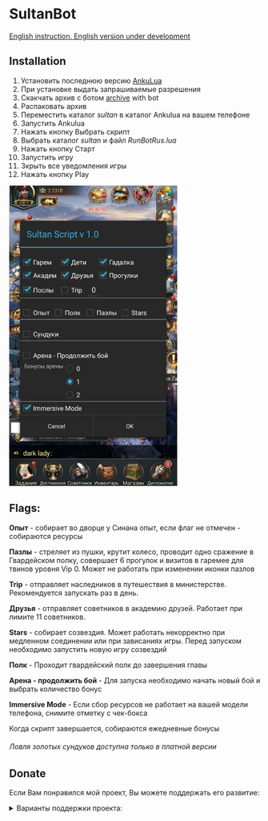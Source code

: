 # SultanBot

[English instruction. English version under development](README_ENG.md)

## Installation
1. Установить последнюю версию [AnkuLua](https://ankulua.boards.net/thread/1395/ankulua-trial-apk-download)
2. При установке выдать запрашиваемые разрешения
3. Скакчать архив с ботом [archive](https://github.com/DrBlast/SultanBot/archive/sultan.zip   ) with bot
4. Распаковать архив
5. Переместить каталог _sultan_ в каталог Ankulua на вашем телефоне
5. Запустить Ankulua
6. Нажать кнопку Выбрать скрипт
7. Выбрать каталог _sultan_ и файл _RunBotRus.lua_
8. Нажать кнопку Старт
9. Запустить игру
10. Зкрыть все уведомления игры
11. Нажать кнопку Play

<img src="https://github.com/DrBlast/SultanBot/raw/sultan/screenshots/StartDialog_RUS.jpg" height=600>

## Flags:
**Опыт** - собирает во дворце у Синана опыт, если флаг не отмечен - собираются ресурсы

**Пазлы** - стреляет из пушки, крутит колесо, проводит одно сражение в Гвардейском полку, совершает 6 прогулок и визитов в гаремее для твинов уровня Vip 0. Может не работать при изменении иконки пазлов

**Trip** - отправляет наследников в путешествия в министерстве. Рекомендуется запускать раз в день.

**Друзья** - отправляет советников в академию друзей. Работает при лимите 11 советников.

**Stars** - собирает созвездия. Может работать некорректно при медленном соединении или при зависаниях игры. Перед запуском необходимо запустить новую игру созвездий

**Полк** - Проходит гвардейский полк до завершения главы

**Арена - продолжить бой**  - Для запуска необходимо начать новый бой и выбрать количество бонус

**Immersive Mode** - Если сбор ресурсов не работает на вашей модели телефона, снимите отметку с чек-бокса


Когда скрипт завершается, собираются ежедневные бонусы 

###### Ловля золотых сундуков доступна только в платной версии


## Donate
Если Вам понравился мой проект, Вы можете поддержать его развитие:

<details>
   <summary>Варианты поддержки проекта:</summary>
        <details>
            <summary>PayPal</summary>
                <a href="https://www.paypal.com/paypalme/enichegovskiy">
                <img src="https://github.com/DrBlast/SultanBot/raw/sultan/donate/PayPalMe.png" width = 200 alt="https://www.paypal.com/paypalme/enichegovskiy">
                </a>        
        </details>
        <details>
                    <summary>Waves</summary>
                        <a href="https://raw.githubusercontent.com/DrBlast/SultanBot/sultan/donate/waves.txt">
                        <img src="https://github.com/DrBlast/SultanBot/raw/sultan/donate/Waves_QR.png" width = 200>
                        </a><br/><b>3PGrM7bxbNpxVYwanTDZbkggpztPTMkPAJ4</b>
        </details>
        <details>
                    <summary>BTC</summary>
                        <a href="https://raw.githubusercontent.com/DrBlast/SultanBot/sultan/donate/btc.txt">
                        <img src="https://github.com/DrBlast/SultanBot/raw/sultan/donate/Bitcoin_QR.png" width = 200>
                        </a><br/><b>19noFSCEni4gw1pSJKVohQaBsKHgVRXhDb</b>
        </details>
        <details>
                    <summary>ETH</summary>
                        <a href="https://raw.githubusercontent.com/DrBlast/SultanBot/sultan/donate/eth.txt">
                        <img src="https://github.com/DrBlast/SultanBot/raw/sultan/donate/Ethereum_QR.png" width = 200>
                        </a><br/><b>0x0e5d110f39a66D3e0BDa72294360a8034B35D05F</b>
        </details>
        Система быстрых платежей по телефону                
</details>

